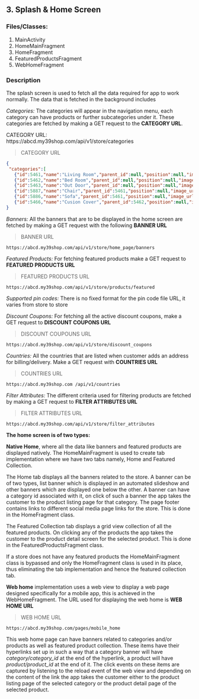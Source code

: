 ## 3. Splash & Home Screen

### Files/Classes:

1. MainActivity
2. HomeMainFragment
3. HomeFragment
4. FeaturedProductsFragment
5. WebHomeFragment


### Description

The splash screen is used to fetch all the data required for app to work normally. The data that is fetched in the background includes


*Categories:* The categories will appear in the navigation menu, each category can have products or further subcategories under it. These categories are fetched by making a GET request to the **CATEGORY URL**.

<aside class="notice">
CATEGORY URL:<br/>
https://abcd.my39shop.com/api/v1/store/categories
</aside>


> CATEGORY URL

```json
{
 "categories":[
   {"id":5461,"name":"Living Room","parent_id":null,"position":null,"image_url":null},
   {"id":5462,"name":"Bed Room","parent_id":null,"position":null,"image_url":null},
   {"id":5463,"name":"Out Door","parent_id":null,"position":null,"image_url":null},
   {"id":5887,"name":"Chair","parent_id":5461,"position":null,"image_url":null},
   {"id":5886,"name":"Sofa","parent_id":5461,"position":null,"image_url":null},
   {"id":5466,"name":"Cusion Cover","parent_id":5462,"position":null,"image_url":null}]
}
```


*Banners:* All the banners that are to be displayed in the home screen are fetched by making a GET request with the following **BANNER URL** 

> BANNER URL

```api
https://abcd.my39shop.com/api/v1/store/home_page/banners
```


*Featured Products:*  For fetching featured products make a GET request to **FEATURED PRODUCTS URL**

> FEATURED PRODUCTS URL

```api
https://abcd.my39shop.com/api/v1/store/products/featured
```


*Supported pin codes:* There is no fixed format for the pin code file URL, it varies from store to store


*Discount Coupons:* For fetching all the active discount coupons, make a GET request to **DISCOUNT COUPONS URL**

> DISCOUNT COUPOUNS URL

```api
https://abcd.my39shop.com/api/v1/store/discount_coupons
```


*Countries:* All the countries that are listed when customer adds an address for billing/delivery. Make a GET request with **COUNTRIES URL**

> COUNTRIES URL

```API
https://abcd.my39shop.com /api/v1/countries
```


*Filter Attributes:* The different criteria used for filtering products are fetched by making a GET request to **FILTER ATTRIBUTES URL**

> FILTER ATTRIBUTES URL

```API
https://abcd.my39shop.com/api/v1/store/filter_attributes
```


**The home screen is of two types:**

**Native Home**, where all the data like banners and featured products are displayed natively. The HomeMainFragment is used to create tab implementation where we have two tabs namely, Home and Featured Collection. 

The Home tab displays all the banners related to the store. A banner can be of two types, list banner which is displayed in an automated slideshow and other banners which are displayed one below the other. A banner can have a category id associated with it, on click of such a banner the app takes the customer to the product listing page for that category.
The page footer contains links to different social media page links for the store. This is done in the HomeFragment class.
 
The Featured Collection tab displays a grid view collection of all the featured products. On clicking any of the products the app takes the customer to the product detail screen for the selected product. This is done in the FeaturedProductsFragment class.

If a store does not have any featured products the HomeMainFragment class is bypassed and only the HomeFragment class is used in its place, thus eliminating the tab implementation and hence the featured collection tab.
	
**Web home** implementation uses a web view to display a web page designed specifically for a mobile app, this is achieved in the WebHomeFragment. The URL used for displaying the web home is **WEB HOME URL**

>WEB HOME URL

```API
https://abcd.my39shop.com/pages/mobile_home
```

This web home page can have banners related to categories and/or products as well as featured product collection. These items have their hyperlinks set up in such a way that a category banner will have *category/category_id* at the end of the hyperlink, a product will have *product/product_id* at the end of it. The click events on these items are captured by listening to the reload event of the web view and depending on the content of the link the app takes the customer either to the product listing page of the selected category or the product detail page of the selected product.
